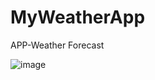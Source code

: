 # MyWeatherApp
APP-Weather Forecast 

![image](https://github.com/SaladJack/MyWeatherApp/blob/master/Image%2FdemoImage.jpg)
